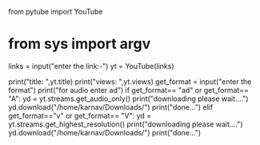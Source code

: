 from pytube import YouTube
# from sys import argv


links = input("enter the link:-")
yt = YouTube(links)

print("title: ",yt.title)
print("views: ",yt.views)
get_format = input("enter the format")
print("for audio enter ad")
if get_format== "ad" or get_format== "A":
    yd = yt.streams.get_audio_only()
    print("downloading please wait....")
    yd.download("/home/karnav/Downloads/")
    print("done...")
elif get_format=="v" or get_format== "V":
    yd = yt.streams.get_highest_resolution()
    print("downloading please wait....")
    yd.download("/home/karnav/Downloads/")
    print("done...")
